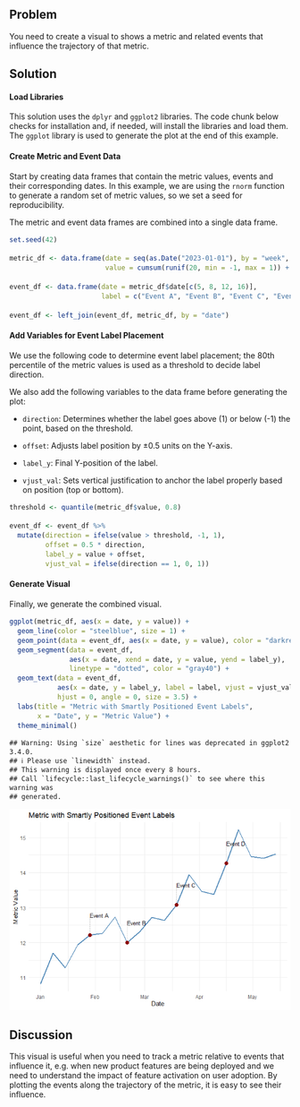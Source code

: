 ## Problem

You need to create a visual to shows a metric and related events that
influence the trajectory of that metric.

## Solution

#### Load Libraries

This solution uses the `dplyr` and `ggplot2` libraries. The code chunk
below checks for installation and, if needed, will install the libraries
and load them. The `ggplot` library is used to generate the plot at the
end of this example.

#### Create Metric and Event Data

Start by creating data frames that contain the metric values, events and
their corresponding dates. In this example, we are using the `rnorm`
function to generate a random set of metric values, so we set a seed for
reproducibility.

The metric and event data frames are combined into a single data frame.

``` r
set.seed(42)

metric_df <- data.frame(date = seq(as.Date("2023-01-01"), by = "week", length.out = 20),
                        value = cumsum(runif(20, min = -1, max = 1)) + 10)

event_df <- data.frame(date = metric_df$date[c(5, 8, 12, 16)],
                       label = c("Event A", "Event B", "Event C", "Event D"))

event_df <- left_join(event_df, metric_df, by = "date")
```

#### Add Variables for Event Label Placement

We use the following code to determine event label placement; the 80th
percentile of the metric values is used as a threshold to decide label
direction.

We also add the following variables to the data frame before generating
the plot:

-   `direction`: Determines whether the label goes above (1) or below
    (-1) the point, based on the threshold.

-   `offset`: Adjusts label position by ±0.5 units on the Y-axis.

-   `label_y`: Final Y-position of the label.

-   `vjust_val`: Sets vertical justification to anchor the label
    properly based on position (top or bottom).

``` r
threshold <- quantile(metric_df$value, 0.8)

event_df <- event_df %>%
  mutate(direction = ifelse(value > threshold, -1, 1),
         offset = 0.5 * direction,
         label_y = value + offset,
         vjust_val = ifelse(direction == 1, 0, 1))
```

#### Generate Visual

Finally, we generate the combined visual.

``` r
ggplot(metric_df, aes(x = date, y = value)) +
  geom_line(color = "steelblue", size = 1) +
  geom_point(data = event_df, aes(x = date, y = value), color = "darkred", size = 3) +
  geom_segment(data = event_df,
               aes(x = date, xend = date, y = value, yend = label_y),
               linetype = "dotted", color = "gray40") +
  geom_text(data = event_df,
            aes(x = date, y = label_y, label = label, vjust = vjust_val),
            hjust = 0, angle = 0, size = 3.5) +
  labs(title = "Metric with Smartly Positioned Event Labels",
       x = "Date", y = "Metric Value") +
  theme_minimal()
```

    ## Warning: Using `size` aesthetic for lines was deprecated in ggplot2 3.4.0.
    ## ℹ Please use `linewidth` instead.
    ## This warning is displayed once every 8 hours.
    ## Call `lifecycle::last_lifecycle_warnings()` to see where this warning was
    ## generated.

![](combined_line_event_chart_files/figure-markdown_github/unnamed-chunk-3-1.png)

## Discussion

This visual is useful when you need to track a metric relative to events
that influence it, e.g. when new product features are being deployed and
we need to understand the impact of feature activation on user adoption.
By plotting the events along the trajectory of the metric, it is easy to
see their influence.
